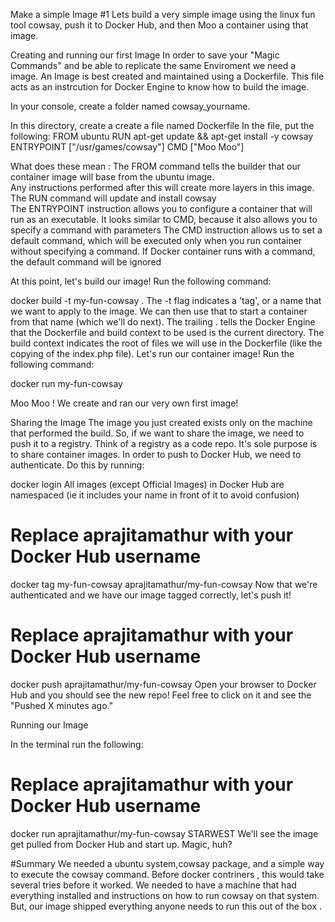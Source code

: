 Make a simple Image  #1
Lets build a very simple image using the linux fun tool cowsay, push it to Docker Hub, and then Moo a container using that image.

Creating and running our first Image
In order to save your "Magic Commands" and be able to replicate the same Enviroment we need a image. 
An Image is best created and maintained using a Dockerfile.
This file acts as an instrcution for Docker Engine to know how to build the image. 

In your console, create a folder named cowsay_yourname.

In this directory, create a create a file named Dockerfile
In the file, put the following:
FROM ubuntu
RUN apt-get update && apt-get install -y cowsay 
ENTRYPOINT ["/usr/games/cowsay"]
CMD ["Moo Moo"]

What does these mean :
The FROM command tells the builder that our container image will base from the ubuntu image.   
Any instructions performed after this will create more layers in this image.  
The RUN command will update and install cowsay   
The ENTRYPOINT instruction allows you to configure a container that will run as an executable. 
It looks similar to CMD, because it also allows you to specify a command with parameters 
The CMD instruction allows us to set a default command, which will be executed only when you run container without specifying a command. 
If Docker container runs with a command, the default command will be ignored


At this point, let's build our image! Run the following command:

docker build -t my-fun-cowsay .
The -t flag indicates a 'tag', or a name that we want to apply to the image. We can then use that to start a container from that name (which we'll do next).
The trailing . tells the Docker Engine that the Dockerfile and build context to be used is the current directory. The build context indicates the root of files we will use in the Dockerfile (like the copying of the index.php file).
Let's run our container image! Run the following command:

docker run my-fun-cowsay

Moo Moo ! We create and ran our very own first image!

Sharing the Image
The image you just created exists only on the machine that performed the build. So, if we want to share the image, we need to push it to a registry. Think of a registry as a code repo. It's sole purpose is to share container images.
In order to push to Docker Hub, we need to authenticate. Do this by running:

docker login
All images (except Official Images) in Docker Hub are namespaced (ie it includes your name in front of it to avoid confusion)

# Replace aprajitamathur with your Docker Hub username
docker tag my-fun-cowsay aprajitamathur/my-fun-cowsay
Now that we're authenticated and we have our image tagged correctly, let's push it!

# Replace aprajitamathur with your Docker Hub username

docker push aprajitamathur/my-fun-cowsay
Open your browser to Docker Hub and you should see the new repo! Feel free to click on it and see the "Pushed X minutes ago."

Running our Image

In the terminal run the following:

# Replace aprajitamathur with your Docker Hub username
docker run aprajitamathur/my-fun-cowsay STARWEST
We'll see the image get pulled from Docker Hub and start up. Magic, huh?

#Summary
We needed a ubuntu system,cowsay package, and a simple way to execute the cowsay command. 
Before docker contriners , this would take several tries before it worked. 
We needed to have a machine that had everything installed and instructions on how to run cowsay on that system.  
But, our image shipped everything anyone needs to run this out of the box .
